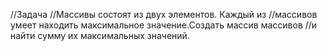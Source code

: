 //Задача
//Массивы состоят из двух элементов. Каждый из 
//массивов умеет находить максимальное значение.Создать массив массивов 
//и найти сумму их максимальных значений.
  
